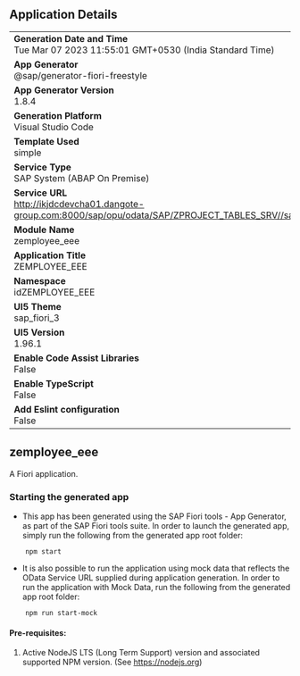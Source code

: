 ## Application Details
|               |
| ------------- |
|**Generation Date and Time**<br>Tue Mar 07 2023 11:55:01 GMT+0530 (India Standard Time)|
|**App Generator**<br>@sap/generator-fiori-freestyle|
|**App Generator Version**<br>1.8.4|
|**Generation Platform**<br>Visual Studio Code|
|**Template Used**<br>simple|
|**Service Type**<br>SAP System (ABAP On Premise)|
|**Service URL**<br>http://ikjdcdevcha01.dangote-group.com:8000/sap/opu/odata/SAP/ZPROJECT_TABLES_SRV//sap/opu/odata/sap/ZEMPLOYEE_EEE_SRV
|**Module Name**<br>zemployee_eee|
|**Application Title**<br>ZEMPLOYEE_EEE|
|**Namespace**<br>idZEMPLOYEE_EEE|
|**UI5 Theme**<br>sap_fiori_3|
|**UI5 Version**<br>1.96.1|
|**Enable Code Assist Libraries**<br>False|
|**Enable TypeScript**<br>False|
|**Add Eslint configuration**<br>False|

## zemployee_eee

A Fiori application.

### Starting the generated app

-   This app has been generated using the SAP Fiori tools - App Generator, as part of the SAP Fiori tools suite.  In order to launch the generated app, simply run the following from the generated app root folder:

```
    npm start
```

- It is also possible to run the application using mock data that reflects the OData Service URL supplied during application generation.  In order to run the application with Mock Data, run the following from the generated app root folder:

```
    npm run start-mock
```

#### Pre-requisites:

1. Active NodeJS LTS (Long Term Support) version and associated supported NPM version.  (See https://nodejs.org)


